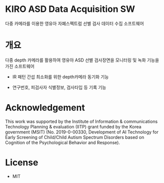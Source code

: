 # KIRO ASD Data Acquisition SW
다중 카메라를 이용한 영유아 자폐스펙트럼 선별 검사 데이터 수집 소프트웨어


# 개요
다중 depth 카메라를 활용하여 영유아 ASD 선별 검사장면을 모니터링 및 녹화 기능을 가진 소프트웨어
- IR 패턴 간섭 최소화를 위한 depth카메라 동기화 기능
  
- 연구번호, 피검사자 식별정보, 검사타입 등 기록 기능

# Acknowledgement
This work was supported by the Institute of Information & communications Technology Planning & evaluation (IITP) grant funded by the Korea government (MSIT) (No. 2019-0-00330, Development of AI Technology for Early Screening of Child/Child Autism Spectrum Disorders based on Cognition of the Psychological Behavior and Response).

# License
- MIT

